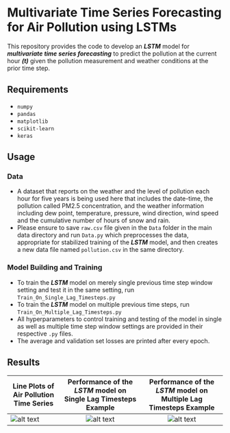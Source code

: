 # Multivariate Time Series Forecasting for Air Pollution using LSTMs
This repository provides the code to develop an ***LSTM*** model for ***multivariate time series forecasting*** to predict the pollution at the current hour ***(t)*** given the pollution measurement and weather conditions at the prior time step.
## Requirements
- `numpy`
- `pandas`
- `matplotlib`
- `scikit-learn`
- `keras`
## Usage
### Data
- A dataset that reports on the weather and the level of pollution each hour for five years is being used here that includes the date-time, the pollution called PM2.5 concentration, and the weather information including dew point, temperature, pressure, wind direction, wind speed and the cumulative number of hours of snow and rain.
- Please ensure to save `raw.csv` file given in the `Data` folder in the main data directory and run `Data.py` which preprocesses the data, appropriate for stabilized training of the ***LSTM*** model, and then creates a new data file named `pollution.csv` in the same directory.
### Model Building and Training
- To train the ***LSTM*** model on merely single previous time step window setting and test it in the same setting, run `Train_On_Single_Lag_Timesteps.py`
- To train the ***LSTM*** model on multiple previous time steps, run `Train_On_Multiple_Lag_Timesteps.py`
- All hyperparameters to control training and testing of the model in single as well as multiple time step window settings are provided in their respective `.py` files.
- The average and validation set losses are printed after every epoch.
## Results
| Line Plots of Air Pollution Time Series        | Performance of the *LSTM* model on Single Lag Timesteps Example           | Performance of the *LSTM* model on Multiple Lag Timesteps Example           |
| ------------------------- |:----------------------------:|:---------------------------:|
| ![alt text](https://github.com/fork123aniket/Multivariate-Time-Series-Forecasting-for-Air-Pollution-using-LSTMs/blob/main/Images/1.PNG) | ![alt text](https://github.com/fork123aniket/Multivariate-Time-Series-Forecasting-for-Air-Pollution-using-LSTMs/blob/main/Images/2.PNG) | ![alt text](https://github.com/fork123aniket/Multivariate-Time-Series-Forecasting-for-Air-Pollution-using-LSTMs/blob/main/Images/3.PNG) |
